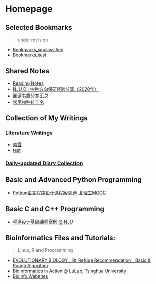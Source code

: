 # Homepage
## Selected Bookmarks
> under revision

* [Bookmarks_unclassified](bookmarks/main)
* [Bookmarks_test](bookmarks/test)

## Shared Notes
* [Reading Notes](https://liuyujie0136.gitbook.io/reading-notes/)
* [NJU DII 生物方向保研经验分享（2020年）](notes/DII_Bio2020)
* [阅读书籍分类汇总](notes/books)
* [常见物种拉丁名](notes/latin)

## Collection of My Writings
### Literature Writings
* [南雪](writings/南雪)
* [test](writings/test)

### [Daily-updated Diary Collection](diary/diary_collection.md)

## Basic and Advanced Python Programming
* [Python语言程序设计课程案例 @ 北理工MOOC](python/python_mooc_BIT)

## Basic C and C++ Programming
* [程序设计基础课程案例 @ NJU](c/c_NJU)

## Bioinformatics Files and Tutorials:
> Linux, R and Programming

* [EVOLUTIONARY BIOLOGY _ Bt Refuge Recommendation _ Basic & Rough Algorithm](bioinfo/EVOL_BtRefuge)
* [Bioinformatics in Action @ LuLab, Tsinghua University](https://lulab2.gitbook.io/teaching/)
* [Bioinfo Websites](bioinfo/bioinfo_websites)

